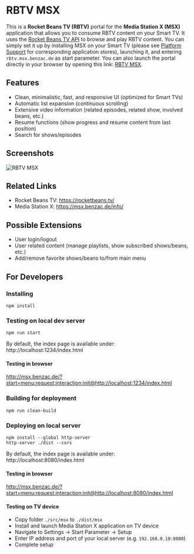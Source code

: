 # RBTV MSX
This is a **Rocket Beans TV (RBTV)** portal for the **Media Station X (MSX)** application that allows you to consume RBTV content on your Smart TV. It uses the [Rocket Beans TV API](https://github.com/rocketbeans/rbtv-apidoc) to browse and play RBTV content. You can simply set it up by installing MSX on your Smart TV (please see [Platform Support](https://msx.benzac.de/info/?tab=PlatformSupport) for corresponding application stores), launching it, and entering `rbtv.msx.benzac.de` as start parameter. You can also launch the portal directly in your browser by opening this link: [RBTV MSX](https://msx.benzac.de/?start=menu:request:interaction:init@https://rbtv.msx.benzac.de).

## Features
* Clean, minimalistic, fast, and responsive UI (optimized for Smart TVs)
* Automatic list expansion (continuous scrolling)
* Extensive video information (related episodes, related show, involved beans, etc.)
* Resume functions (show progress and resume content from last position)
* Search for shows/episodes

## Screenshots
![RBTV MSX](https://rbtv.msx.benzac.de/assets/screens.png)

## Related Links
* Rocket Beans TV: https://rocketbeans.tv/
* Media Station X: https://msx.benzac.de/info/

## Possible Extensions
* User login/logout
* User related content (manage playlists, show subscribed shows/beans, etc.)
* Add/remove favorite shows/beans to/from main menu

## For Developers
### Installing
```
npm install
```

### Testing on local dev server
```
npm run start
```
By default, the index page is available under: http://localhost:1234/index.html

#### Testing in browser
http://msx.benzac.de/?start=menu:request:interaction:init@http://localhost:1234/index.html

### Building for deployment
```
npm run clean-build
```

### Deploying on local server
```
npm install --global http-server
http-server ./dist --cors
```
By default, the index page is available under: http://localhost:8080/index.html

#### Testing in browser
http://msx.benzac.de/?start=menu:request:interaction:init@http://localhost:8080/index.html

#### Testing on TV device
* Copy folder `./src/msx` to `./dist/msx`
* Install and launch Media Station X application on TV device
* Navigate to Settings -> Start Parameter -> Setup
* Enter IP address and port of your local server (e.g. `192.168.0.10:8080`)
* Complete setup